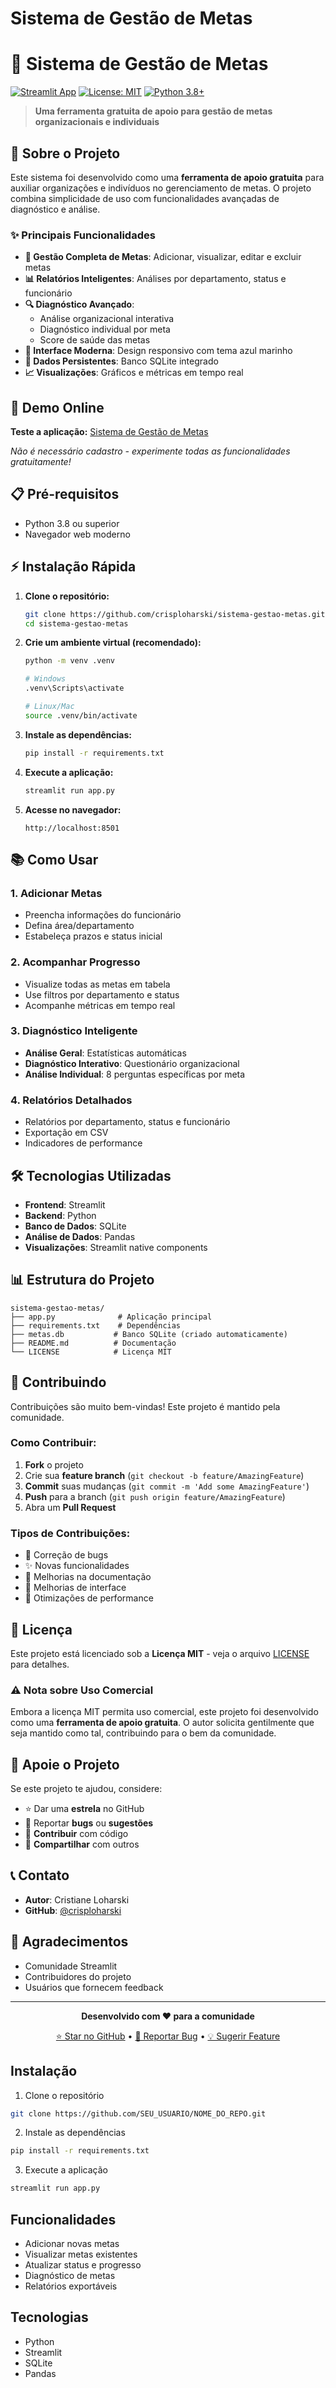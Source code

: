# Sistema de Gestão de Metas

# 🌊 Sistema de Gestão de Metas

[![Streamlit App](https://static.streamlit.io/badges/streamlit_badge_black_white.svg)](https://sua-url-streamlit.streamlit.app)
[![License: MIT](https://img.shields.io/badge/License-MIT-yellow.svg)](https://opensource.org/licenses/MIT)
[![Python 3.8+](https://img.shields.io/badge/python-3.8+-blue.svg)](https://www.python.org/downloads/)

> **Uma ferramenta gratuita de apoio para gestão de metas organizacionais e individuais**

## 🎯 **Sobre o Projeto**

Este sistema foi desenvolvido como uma **ferramenta de apoio gratuita** para auxiliar organizações e indivíduos no gerenciamento de metas. O projeto combina simplicidade de uso com funcionalidades avançadas de diagnóstico e análise.

### ✨ **Principais Funcionalidades**

- **📝 Gestão Completa de Metas**: Adicionar, visualizar, editar e excluir metas
- **📊 Relatórios Inteligentes**: Análises por departamento, status e funcionário
- **🔍 Diagnóstico Avançado**: 
  - Análise organizacional interativa
  - Diagnóstico individual por meta
  - Score de saúde das metas
- **🎨 Interface Moderna**: Design responsivo com tema azul marinho
- **💾 Dados Persistentes**: Banco SQLite integrado
- **📈 Visualizações**: Gráficos e métricas em tempo real

## 🚀 **Demo Online**

**Teste a aplicação:** [Sistema de Gestão de Metas](https://sua-url-streamlit.streamlit.app)

*Não é necessário cadastro - experimente todas as funcionalidades gratuitamente!*

## 📋 **Pré-requisitos**

- Python 3.8 ou superior
- Navegador web moderno

## ⚡ **Instalação Rápida**

1. **Clone o repositório:**
   ```bash
   git clone https://github.com/crisploharski/sistema-gestao-metas.git
   cd sistema-gestao-metas
   ```

2. **Crie um ambiente virtual (recomendado):**
   ```bash
   python -m venv .venv
   
   # Windows
   .venv\Scripts\activate
   
   # Linux/Mac
   source .venv/bin/activate
   ```

3. **Instale as dependências:**
   ```bash
   pip install -r requirements.txt
   ```

4. **Execute a aplicação:**
   ```bash
   streamlit run app.py
   ```

5. **Acesse no navegador:**
   ```
   http://localhost:8501
   ```

## 📚 **Como Usar**

### 1. **Adicionar Metas**
- Preencha informações do funcionário
- Defina área/departamento
- Estabeleça prazos e status inicial

### 2. **Acompanhar Progresso**
- Visualize todas as metas em tabela
- Use filtros por departamento e status
- Acompanhe métricas em tempo real

### 3. **Diagnóstico Inteligente**
- **Análise Geral**: Estatísticas automáticas
- **Diagnóstico Interativo**: Questionário organizacional
- **Análise Individual**: 8 perguntas específicas por meta

### 4. **Relatórios Detalhados**
- Relatórios por departamento, status e funcionário
- Exportação em CSV
- Indicadores de performance

## 🛠️ **Tecnologias Utilizadas**

- **Frontend**: Streamlit
- **Backend**: Python
- **Banco de Dados**: SQLite
- **Análise de Dados**: Pandas
- **Visualizações**: Streamlit native components

## 📊 **Estrutura do Projeto**

```
sistema-gestao-metas/
├── app.py              # Aplicação principal
├── requirements.txt    # Dependências
├── metas.db           # Banco SQLite (criado automaticamente)
├── README.md          # Documentação
└── LICENSE            # Licença MIT
```

## 🤝 **Contribuindo**

Contribuições são muito bem-vindas! Este projeto é mantido pela comunidade.

### Como Contribuir:

1. **Fork** o projeto
2. Crie sua **feature branch** (`git checkout -b feature/AmazingFeature`)
3. **Commit** suas mudanças (`git commit -m 'Add some AmazingFeature'`)
4. **Push** para a branch (`git push origin feature/AmazingFeature`)
5. Abra um **Pull Request**

### Tipos de Contribuições:
- 🐛 Correção de bugs
- ✨ Novas funcionalidades
- 📝 Melhorias na documentação
- 🎨 Melhorias de interface
- 🔧 Otimizações de performance

## 📄 **Licença**

Este projeto está licenciado sob a **Licença MIT** - veja o arquivo [LICENSE](LICENSE) para detalhes.

### ⚠️ **Nota sobre Uso Comercial**

Embora a licença MIT permita uso comercial, este projeto foi desenvolvido como uma **ferramenta de apoio gratuita**. O autor solicita gentilmente que seja mantido como tal, contribuindo para o bem da comunidade.

## 🌟 **Apoie o Projeto**

Se este projeto te ajudou, considere:

- ⭐ Dar uma **estrela** no GitHub
- 🐛 Reportar **bugs** ou **sugestões**
- 🤝 **Contribuir** com código
- 📢 **Compartilhar** com outros

## 📞 **Contato**

- **Autor**: Cristiane Loharski
- **GitHub**: [@crisploharski](https://github.com/crisploharski)

## 🙏 **Agradecimentos**

- Comunidade Streamlit
- Contribuidores do projeto
- Usuários que fornecem feedback

---

<div align="center">

**Desenvolvido com ❤️ para a comunidade**

[⭐ Star no GitHub](https://github.com/crisploharski/sistema-gestao-metas) • [🐛 Reportar Bug](https://github.com/crisploharski/sistema-gestao-metas/issues) • [💡 Sugerir Feature](https://github.com/crisploharski/sistema-gestao-metas/issues)

</div>

## Instalação

1. Clone o repositório
```bash
git clone https://github.com/SEU_USUARIO/NOME_DO_REPO.git
```

2. Instale as dependências
```bash
pip install -r requirements.txt
```

3. Execute a aplicação
```bash
streamlit run app.py
```

## Funcionalidades

- Adicionar novas metas
- Visualizar metas existentes
- Atualizar status e progresso
- Diagnóstico de metas
- Relatórios exportáveis

## Tecnologias

- Python
- Streamlit
- SQLite
- Pandas
